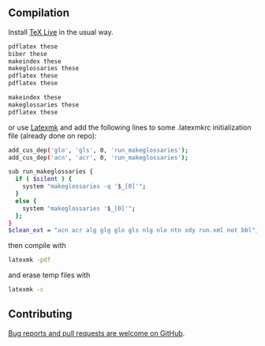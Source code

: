 ## Compilation

Install [TeX Live](http://www.tug.org/texlive/acquire-netinstall.html) in the usual way.

```bash
pdflatex these
biber these
makeindex these
makeglossaries these
pdflatex these
pdflatex these

makeindex these
makeglossaries these
pdflatex these
```

or use [Latexmk](https://mg.readthedocs.io/latexmk.html) and add the following lines to some .latexmkrc initialization file (already done on repo):
```bash
add_cus_dep('glo', 'gls', 0, 'run_makeglossaries');
add_cus_dep('acn', 'acr', 0, 'run_makeglossaries');

sub run_makeglossaries {
  if ( $silent ) {
    system "makeglossaries -q '$_[0]'";
  }
  else {
    system "makeglossaries '$_[0]'";
  };
}
$clean_ext = "acn acr alg glg glo gls nlg nlo ntn xdy run.xml not bbl";
```
then compile with
```bash
latexmk -pdf
```
and erase temp files with
```bash
latexmk -c
```

## Contributing

[Bug reports and pull requests are welcome on GitHub](https://github.com/SCD-Aix-Marseille-Universite/latexamu).